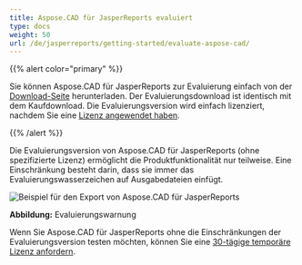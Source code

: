 ```yaml
---
title: Aspose.CAD für JasperReports evaluiert
type: docs
weight: 50
url: /de/jasperreports/getting-started/evaluate-aspose-cad/
---
```


{{% alert color="primary" %}}

Sie können Aspose.CAD für JasperReports zur Evaluierung einfach von der [Download-Seite](https://downloads.aspose.com/cad/jasperreports) herunterladen. Der Evaluierungsdownload ist identisch mit dem Kaufdownload. Die Evaluierungsversion wird einfach lizenziert, nachdem Sie eine [Lizenz angewendet haben](/cad/jasperreports/licensing/).

{{% /alert %}}

Die Evaluierungsversion von Aspose.CAD für JasperReports (ohne spezifizierte Lizenz) ermöglicht die Produktfunktionalität nur teilweise. Eine Einschränkung besteht darin, dass sie immer das Evaluierungswasserzeichen auf Ausgabedateien einfügt.

![Beispiel für den Export von Aspose.CAD für JasperReports](/_assets/jasper/AreaChartReport.jpg)

**Abbildung:** Evaluierungswarnung

Wenn Sie Aspose.CAD für JasperReports ohne die Einschränkungen der Evaluierungsversion testen möchten, können Sie eine [30-tägige temporäre Lizenz anfordern](https://purchase.aspose.com/temporary-license).
